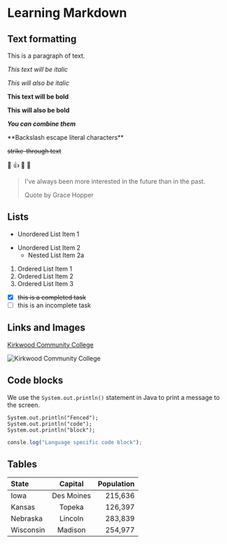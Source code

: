 # Learning Markdown

## Text formatting

This is a paragraph of text.

*This text will be italic*

_This will also be italic_

__This text will be bold__

**This will also be bold**

_**You can combine them**_

\*\*Backslash escape literal characters\*\*

~~strike-through text~~

:cowboy_hat_face: :thumbsup: :tada: :rocket:

> I've always been more interested in the future than in the past.
> 
> Quote by Grace Hopper

## Lists

* Unordered List Item 1
- Unordered List Item 2
  * Nested List Item 2a

1. Ordered List Item 1
1. Ordered List Item 2
1. Ordered List Item 3

- [x] ~~this is a completed task~~
- [ ] this is an incomplete task

## Links and Images

[Kirkwood Community College](http://www.kirkwood.edu)

![Kirkwood Community College](https://www.kirkwood.edu/images/cehomepage/ceheader_kirkwood.png)

## Code blocks

We use the `System.out.println()` statement in Java to print a message to the screen.
```
System.out.println("Fenced");
System.out.println("code");
System.out.println("block");
```
```javascript
consle.log("Language specific code block");
```

## Tables

State | Capital | Population
:-------|:------:|-----:
Iowa | Des Moines | 215,636
Kansas | Topeka | 126,397
Nebraska | Lincoln | 283,839
Wisconsin | Madison | 254,977